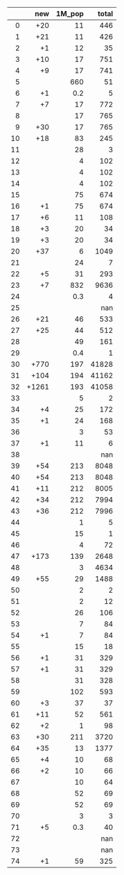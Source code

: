 |    |   new |   1M_pop |   total |
|---:|------:|---------:|--------:|
|  0 |   +20 |     11   |     446 |
|  1 |   +21 |     11   |     426 |
|  2 |    +1 |     12   |      35 |
|  3 |   +10 |     17   |     751 |
|  4 |    +9 |     17   |     741 |
|  5 |       |    660   |      51 |
|  6 |    +1 |      0.2 |       5 |
|  7 |    +7 |     17   |     772 |
|  8 |       |     17   |     765 |
|  9 |   +30 |     17   |     765 |
| 10 |   +18 |     83   |     245 |
| 11 |       |     28   |       3 |
| 12 |       |      4   |     102 |
| 13 |       |      4   |     102 |
| 14 |       |      4   |     102 |
| 15 |       |     75   |     674 |
| 16 |    +1 |     75   |     674 |
| 17 |    +6 |     11   |     108 |
| 18 |    +3 |     20   |      34 |
| 19 |    +3 |     20   |      34 |
| 20 |   +37 |      6   |    1049 |
| 21 |       |     24   |       7 |
| 22 |    +5 |     31   |     293 |
| 23 |    +7 |    832   |    9636 |
| 24 |       |      0.3 |       4 |
| 25 |       |          |     nan |
| 26 |   +21 |     46   |     533 |
| 27 |   +25 |     44   |     512 |
| 28 |       |     49   |     161 |
| 29 |       |      0.4 |       1 |
| 30 |  +770 |    197   |   41828 |
| 31 |  +104 |    194   |   41162 |
| 32 | +1261 |    193   |   41058 |
| 33 |       |      5   |       2 |
| 34 |    +4 |     25   |     172 |
| 35 |    +1 |     24   |     168 |
| 36 |       |      3   |      53 |
| 37 |    +1 |     11   |       6 |
| 38 |       |          |     nan |
| 39 |   +54 |    213   |    8048 |
| 40 |   +54 |    213   |    8048 |
| 41 |   +11 |    212   |    8005 |
| 42 |   +34 |    212   |    7994 |
| 43 |   +36 |    212   |    7996 |
| 44 |       |      1   |       5 |
| 45 |       |     15   |       1 |
| 46 |       |      4   |      72 |
| 47 |  +173 |    139   |    2648 |
| 48 |       |      3   |    4634 |
| 49 |   +55 |     29   |    1488 |
| 50 |       |      2   |       2 |
| 51 |       |      2   |      12 |
| 52 |       |     26   |     106 |
| 53 |       |      7   |      84 |
| 54 |    +1 |      7   |      84 |
| 55 |       |     15   |      18 |
| 56 |    +1 |     31   |     329 |
| 57 |    +1 |     31   |     329 |
| 58 |       |     31   |     328 |
| 59 |       |    102   |     593 |
| 60 |    +3 |     37   |      37 |
| 61 |   +11 |     52   |     561 |
| 62 |    +2 |      1   |      98 |
| 63 |   +30 |    211   |    3720 |
| 64 |   +35 |     13   |    1377 |
| 65 |    +4 |     10   |      68 |
| 66 |    +2 |     10   |      66 |
| 67 |       |     10   |      64 |
| 68 |       |     52   |      69 |
| 69 |       |     52   |      69 |
| 70 |       |      3   |       3 |
| 71 |    +5 |      0.3 |      40 |
| 72 |       |          |     nan |
| 73 |       |          |     nan |
| 74 |    +1 |     59   |     325 |